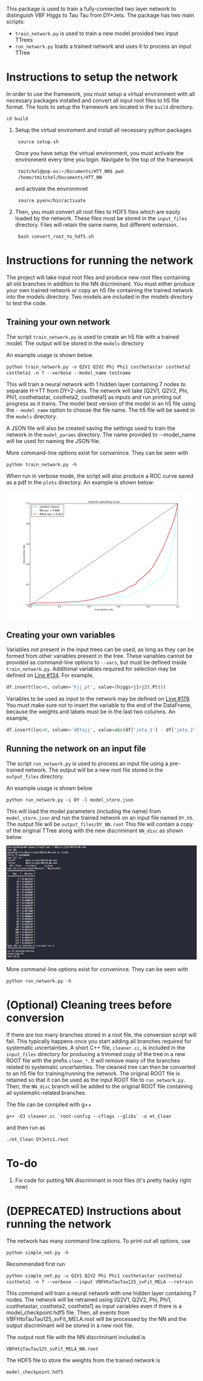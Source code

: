 This package is used to train a fully-connected two layer network to distinguish VBF Higgs to Tau Tau from DY+Jets. The package has two main scripts:
- `train_network.py` is used to train a new model provided two input TTrees
- `run_network.py` loads a trained network and uses it to process an input TTree

# Instructions to setup the network

In order to use the framework, you must setup a virtual environment with all necessary packages installed and convert all input root files to h5 file format. The tools to setup the framework are located in the `build` directory.

    cd build

1. Setup the virtual enviroment and install all necessary python packages

        source setup.sh

    Once you have setup the virtual environment, you must activate the environment every time you login. Navigate to the top of the framework

        tmitchel@pop-os:~/Documents/HTT_NN$ pwd
        /home/tmitchel/Documents/HTT_NN

    and activate the environmnet

        source pyenv/bin/activate

2. Then, you must convert all root files to HDF5 files which are easily loaded by the network. These files must be stored in the `input_files` directory. Files will retain the same name, but different extension.

        bash convert_root_to_hdf5.sh


# Instructions for running the network

The project will take input root files and produce new root files containing all old branches in addition to the NN discriminant. You must either produce your own trained network or copy an h5 file containing the trained network into the models directory. Two models are included in the models directory to test the code.

## Training your own network

The script `train_network.py` is used to create an h5 file with a trained model. The output will be stored in the `models` directory

An example usage is shown below

```
python train_network.py -v Q2V1 Q2V2 Phi Phi1 costhetastar costheta2 costheta1 -n 7 --verbose --model_name testname
```

This will train a neural network with 1 hidden layer containing 7 nodes to separate H->TT from DY+2-Jets. The network will take [Q2V1, Q2V2, Phi, Phi1, costhetastar, costheta2, costheta1] as inputs and run printing out progress as it trains. The model best version of the model in an h5 file using the `--model_name` option to choose the file name. The h5 file will be saved in the `models` directory. 

A JSON file will also be created saving the settings used to train the network in the `model_params` directory. The name provided to --model_name will be used for naming the JSON file.

More command-line options exist for convenince. They can be seen with 

    python train_network.py -h

When run in verbose mode, the script will also produce a ROC curve saved as a pdf in the `plots` directory. An example is shown below:

![ROC Curve](.images/example.png "ROC Curve")

## Creating your own variables

Variables not present in the input trees can be used, as long as they can be formed from other variables present in the tree. These variables cannot be provided as command-line options to `--vars`, but must be defined inside `train_network.py`. Additional variables required for selection may be defined on [Line #134](https://github.com/tmitchel/HTT_NN/blob/master/train_network.py#L134 "train_network.py"). For example, 
```python
df.insert(loc=0, column='hjj_pt', value=(higgs+j1+j2).Pt())
```

Variables to be used as input to the network may be defined on [Line #179](https://github.com/tmitchel/HTT_NN/blob/master/train_network.py#L179 "train_network.py"). You must make sure not to insert the variable to the end of the DataFrame, because the weights and labels must be in the last two columns. An example,
```python
df.insert(loc=0, column='dEtajj', value=abs(df['jeta_1'] - df['jeta_2']))
```

## Running the network on an input file

The script `run_network.py` is used to process an input file using a pre-trained network. The output will be a new root file stored in the `output_files` directory.

An example usage is shown below

    python run_network.py -i DY -l model_store.json

This will load the model parameters (including the name) from `model_store.json` and run the trained network on an input file named `DY.h5`. The output file will be `output_files/DY_NN.root` This file will contain a copy of the original TTree along with the new discriminant `NN_disc` as shown below:

![alt text](.images/tree.png)

More command-line options exist for convenince. They can be seen with 

    python run_network.py -h

# (Optional) Cleaning trees before conversion

If there are too many branches stored in a root file, the conversion script will fail. This typically happens once you start adding all branches required for systematic uncertainties. A short C++ file, `cleaner.cc`, is included in the `input_files` directory for producing a trimmed copy of the tree in a new ROOT file with the prefix `clean_*`. It will remove many of the branches related to systematic uncertainties. The cleaned tree can then be converted to an h5 file for training/running the network. The original ROOT file is retained so that it can be used as the input ROOT file to `run_network.py`. Then, the `NN_disc` branch will be added to the original ROOT file containing all systematic-related branches. 

The file can be compiled with g++

```
g++ -O3 cleaner.cc `root-config --cflags --glibs` -o et_Clean
```
and then run as 
```
./et_Clean DYJets1.root
```

# To-do

1. Fix code for putting NN discriminant in root files (it's pretty hacky right now)

# (DEPRECATED) Instructions about running the network

The network has many command line options. To print out all options, use

    python simple_net.py -h

Recommended first run

    python simple_net.py -v Q2V1 Q2V2 Phi Phi1 costhetastar costheta2 costheta1 -n 7 --verbose --input VBFHtoTauTau125_svFit_MELA --retrain

This command will train a neural network with one hidden layer containing 7 nodes. The network will be retrained using [Q2V1, Q2V2, Phi, Phi1, costhetastar, costheta2, costheta1] as input variables even if there is a model_checkpoint.hdf5 file. Then, all events from VBFHtoTauTau125_svFit_MELA.root will be processed by the NN and the output discriminant will be stored in a new root file.

The output root file with the NN discriminant included is

    VBFHtoTauTau125_svFit_MELA_NN.root

The HDF5 file to store the weights from the trained network is

    model_checkpoint.hdf5

